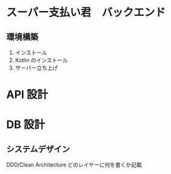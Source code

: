 # スーパー支払い君　バックエンド
## 環境構築
1. インストール
2. Kotlin のインストール
3. サーバー立ち上げ

# API 設計

# DB 設計

## システムデザイン
DDD/Clean Architecture
どのレイヤーに何を書くか記載
